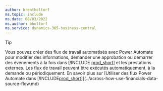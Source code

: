 ```yaml
---
author: brentholtorf
ms.topic: include
ms.date: 08/03/2022
ms.author: bholtorf
ms.service: dynamics-365-business-central
---
```

> [!TIP]
> Vous pouvez créer des flux de travail automatisés avec Power Automate pour modifier des informations, demander une approbation ou démarrer des événements à la fois dans [!INCLUDE [prod_short](prod_short.md)] et les prestations externes. Les flux de travail peuvent être exécutés automatiquement, à la demande ou périodiquement. En savoir plus sur [Utiliser des flux Power Automate dans [!INCLUDE[prod_short](includes/prod_short.md)]](../across-how-use-financials-data-source-flow.md)
